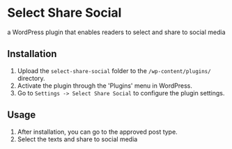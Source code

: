 # Select Share Social
a WordPress plugin that enables readers to select and share to social media


## Installation
1. Upload the `select-share-social` folder to the `/wp-content/plugins/` directory.
2. Activate the plugin through the 'Plugins' menu in WordPress.
3. Go to `Settings -> Select Share Social` to configure the plugin settings.

## Usage
1. After installation, you can go to the approved post type.
2. Select the texts and share to social media